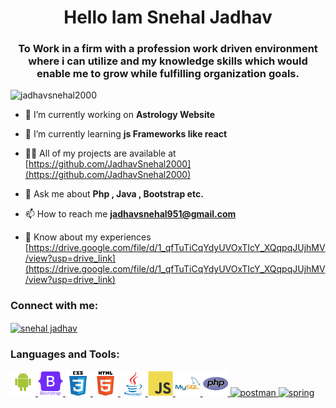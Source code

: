 <h1 align="center">Hello Iam Snehal Jadhav</h1>
<h3 align="center">To Work in a firm with a profession work driven environment where i can utilize and my knowledge skills which would enable me to grow while fulfilling organization goals.</h3>

<p align="left"> <img src="https://komarev.com/ghpvc/?username=jadhavsnehal2000&label=Profile%20views&color=0e75b6&style=flat" alt="jadhavsnehal2000" /> </p>

- 🔭 I’m currently working on **Astrology Website**

- 🌱 I’m currently learning **js Frameworks like react**

- 👨‍💻 All of my projects are available at [https://github.com/JadhavSnehal2000](https://github.com/JadhavSnehal2000)

- 💬 Ask me about **Php , Java , Bootstrap etc.**

- 📫 How to reach me **jadhavsnehal951@gmail.com**

- 📄 Know about my experiences [https://drive.google.com/file/d/1_qfTuTiCqYdyUVOxTIcY_XQqpqJUjhMV/view?usp=drive_link](https://drive.google.com/file/d/1_qfTuTiCqYdyUVOxTIcY_XQqpqJUjhMV/view?usp=drive_link)

<h3 align="left">Connect with me:</h3>
<p align="left">
<a href="https://linkedin.com/in/snehal jadhav" target="blank"><img align="center" src="https://raw.githubusercontent.com/rahuldkjain/github-profile-readme-generator/master/src/images/icons/Social/linked-in-alt.svg" alt="snehal jadhav" height="30" width="40" /></a>
</p>

<h3 align="left">Languages and Tools:</h3>
<p align="left"> <a href="https://developer.android.com" target="_blank" rel="noreferrer"> <img src="https://raw.githubusercontent.com/devicons/devicon/master/icons/android/android-original-wordmark.svg" alt="android" width="40" height="40"/> </a> <a href="https://getbootstrap.com" target="_blank" rel="noreferrer"> <img src="https://raw.githubusercontent.com/devicons/devicon/master/icons/bootstrap/bootstrap-plain-wordmark.svg" alt="bootstrap" width="40" height="40"/> </a> <a href="https://www.w3schools.com/css/" target="_blank" rel="noreferrer"> <img src="https://raw.githubusercontent.com/devicons/devicon/master/icons/css3/css3-original-wordmark.svg" alt="css3" width="40" height="40"/> </a> <a href="https://www.w3.org/html/" target="_blank" rel="noreferrer"> <img src="https://raw.githubusercontent.com/devicons/devicon/master/icons/html5/html5-original-wordmark.svg" alt="html5" width="40" height="40"/> </a> <a href="https://www.java.com" target="_blank" rel="noreferrer"> <img src="https://raw.githubusercontent.com/devicons/devicon/master/icons/java/java-original.svg" alt="java" width="40" height="40"/> </a> <a href="https://developer.mozilla.org/en-US/docs/Web/JavaScript" target="_blank" rel="noreferrer"> <img src="https://raw.githubusercontent.com/devicons/devicon/master/icons/javascript/javascript-original.svg" alt="javascript" width="40" height="40"/> </a> <a href="https://www.mysql.com/" target="_blank" rel="noreferrer"> <img src="https://raw.githubusercontent.com/devicons/devicon/master/icons/mysql/mysql-original-wordmark.svg" alt="mysql" width="40" height="40"/> </a> <a href="https://www.php.net" target="_blank" rel="noreferrer"> <img src="https://raw.githubusercontent.com/devicons/devicon/master/icons/php/php-original.svg" alt="php" width="40" height="40"/> </a> <a href="https://postman.com" target="_blank" rel="noreferrer"> <img src="https://www.vectorlogo.zone/logos/getpostman/getpostman-icon.svg" alt="postman" width="40" height="40"/> </a> <a href="https://spring.io/" target="_blank" rel="noreferrer"> <img src="https://www.vectorlogo.zone/logos/springio/springio-icon.svg" alt="spring" width="40" height="40"/> </a> </p>
